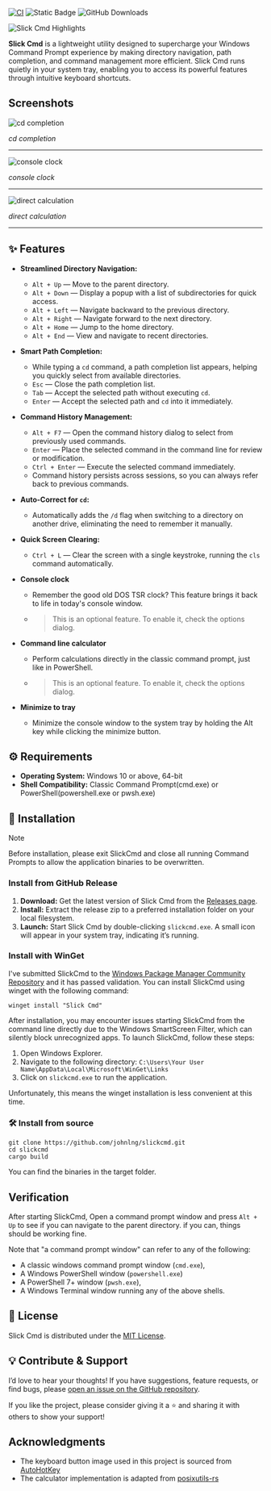 
[![CI](https://github.com/johnlng/slickcmd/actions/workflows/ci.yml/badge.svg)](https://github.com/johnlng/slickcmd/actions)
![Static Badge](https://img.shields.io/badge/os-Windows-blue)
![GitHub Downloads](https://img.shields.io/github/downloads/johnlng/slickcmd/total)

![Slick Cmd Highlights](docs/images/highlights.png)


**Slick Cmd** is a lightweight utility designed to supercharge your Windows Command Prompt experience by making directory navigation, path completion, and command management more efficient. Slick Cmd runs quietly in your system tray, enabling you to access its powerful features through intuitive keyboard shortcuts.

## Screenshots

![cd completion](docs/images/screen-cd.png)

*cd completion*

------

![console clock](docs/images/screen-clock.png)

*console clock*

------

![direct calculation](docs/images/screen-calc.png)

*direct calculation*

------


## ✨ Features

- **Streamlined Directory Navigation:**
    - `Alt + Up` — Move to the parent directory.
    - `Alt + Down` — Display a popup with a list of subdirectories for quick access.
    - `Alt + Left` — Navigate backward to the previous directory.
    - `Alt + Right` — Navigate forward to the next directory.
    - `Alt + Home` — Jump to the home directory.
    - `Alt + End` — View and navigate to recent directories.

- **Smart Path Completion:**
    - While typing a `cd` command, a path completion list appears, helping you quickly select from available directories.
    - `Esc` — Close the path completion list.
    - `Tab` — Accept the selected path without executing `cd`.
    - `Enter` — Accept the selected path and `cd` into it immediately.

- **Command History Management:**
    - `Alt + F7` — Open the command history dialog to select from previously used commands.
    - `Enter` — Place the selected command in the command line for review or modification.
    - `Ctrl + Enter` — Execute the selected command immediately.
    - Command history persists across sessions, so you can always refer back to previous commands.

- **Auto-Correct for `cd`:**
    - Automatically adds the `/d` flag when switching to a directory on another drive, eliminating the need to remember it manually.

- **Quick Screen Clearing:**
    - `Ctrl + L` — Clear the screen with a single keystroke, running the `cls` command automatically.

- **Console clock**
    - Remember the good old DOS TSR clock? This feature brings it back to life in today's console window.
    - >This is an optional feature. To enable it, check the options dialog.

- **Command line calculator**
    - Perform calculations directly in the classic command prompt, just like in PowerShell.
    - >This is an optional feature. To enable it, check the options dialog.

- **Minimize to tray**
    - Minimize the console window to the system tray by holding the Alt key while clicking the minimize button.

## ⚙️ Requirements

* **Operating System:** Windows 10 or above, 64-bit
* **Shell Compatibility:** Classic Command Prompt(cmd.exe) or PowerShell(powershell.exe or pwsh.exe)

## 📖 Installation

> [!NOTE]
> Before installation, please exit SlickCmd and close all running Command Prompts 
> to allow the application binaries to be overwritten.

### Install from GitHub Release

1. **Download:** Get the latest version of Slick Cmd from the [Releases page](https://github.com/johnlng/slickcmd/releases).
2. **Install:** Extract the release zip to a preferred installation folder on your local filesystem.
3. **Launch:** Start Slick Cmd by double-clicking `slickcmd.exe`. A small icon will appear in your system tray, indicating it’s running.

### Install with WinGet 
I've submitted SlickCmd to the [Windows Package Manager Community Repository](https://github.com/microsoft/winget-pkgs)
and it has passed validation. You can install SlickCmd using winget with the following command: 
```
winget install "Slick Cmd"
```
After installation, you may encounter issues starting SlickCmd from the command line directly 
due to the Windows SmartScreen Filter, which can silently block unrecognized apps.
To launch SlickCmd, follow these steps:
1. Open Windows Explorer.
2. Navigate to the following directory:
```C:\Users\Your User Name\AppData\Local\Microsoft\WinGet\Links```
3. Click on `slickcmd.exe` to run the application.

Unfortunately, this means the winget installation is less convenient at this time.


### 🛠️ Install from source
```
git clone https://github.com/johnlng/slickcmd.git
cd slickcmd
cargo build
```
You can find the binaries in the target folder.

## Verification
After starting SlickCmd, Open a command prompt window and press `Alt + Up` 
to see if you can navigate to the parent directory. 
if you can, things should be working fine.  

Note that "a command prompt window" can refer to any of the following:

* A classic windows command prompt window (`cmd.exe`), 
* A Windows PowerShell window (`powershell.exe`)
* A PowerShell 7+ window (`pwsh.exe`), 
* A Windows Terminal window running any of the above shells.

## 📜 License

Slick Cmd is distributed under the [MIT License](https://github.com/johnlng/slickcmd?tab=MIT-1-ov-file).

## 💡 Contribute & Support

I’d love to hear your thoughts! If you have suggestions, feature requests, or find bugs, please [open an issue on the GitHub repository](https://github.com/johnlng/slickcmd/issues).

If you like the project, please consider giving it a ⭐ and sharing it with others to show your support!


## Acknowledgments

* The keyboard button image used in this project is sourced from [AutoHotKey](https://github.com/AutoHotkey/AutoHotkey)
* The calculator implementation is adapted from [posixutils-rs](https://github.com/rustcoreutils/posixutils-rs) 
